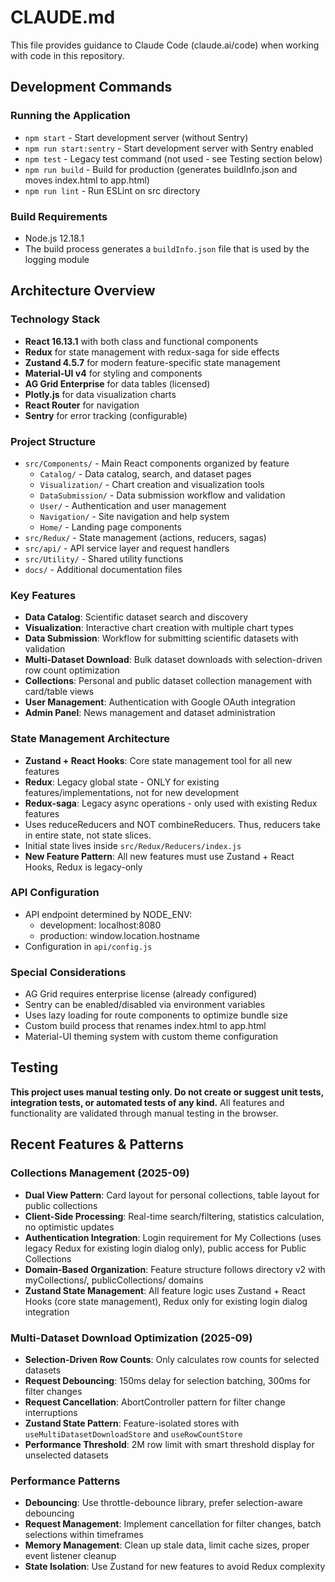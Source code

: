 # CLAUDE.md

This file provides guidance to Claude Code (claude.ai/code) when working with code in this repository.

## Development Commands

### Running the Application

- `npm start` - Start development server (without Sentry)
- `npm run start:sentry` - Start development server with Sentry enabled
- `npm test` - Legacy test command (not used - see Testing section below)
- `npm run build` - Build for production (generates buildInfo.json and moves index.html to app.html)
- `npm run lint` - Run ESLint on src directory

### Build Requirements

- Node.js 12.18.1
- The build process generates a `buildInfo.json` file that is used by the logging module

## Architecture Overview

### Technology Stack

- **React 16.13.1** with both class and functional components
- **Redux** for state management with redux-saga for side effects
- **Zustand 4.5.7** for modern feature-specific state management
- **Material-UI v4** for styling and components
- **AG Grid Enterprise** for data tables (licensed)
- **Plotly.js** for data visualization charts
- **React Router** for navigation
- **Sentry** for error tracking (configurable)

### Project Structure

- `src/Components/` - Main React components organized by feature
  - `Catalog/` - Data catalog, search, and dataset pages
  - `Visualization/` - Chart creation and visualization tools
  - `DataSubmission/` - Data submission workflow and validation
  - `User/` - Authentication and user management
  - `Navigation/` - Site navigation and help system
  - `Home/` - Landing page components
- `src/Redux/` - State management (actions, reducers, sagas)
- `src/api/` - API service layer and request handlers
- `src/Utility/` - Shared utility functions
- `docs/` - Additional documentation files

### Key Features

- **Data Catalog**: Scientific dataset search and discovery
- **Visualization**: Interactive chart creation with multiple chart types
- **Data Submission**: Workflow for submitting scientific datasets with validation
- **Multi-Dataset Download**: Bulk dataset downloads with selection-driven row count optimization
- **Collections**: Personal and public dataset collection management with card/table views
- **User Management**: Authentication with Google OAuth integration
- **Admin Panel**: News management and dataset administration

### State Management Architecture

- **Zustand + React Hooks**: Core state management tool for all new features
- **Redux**: Legacy global state - ONLY for existing features/implementations, not for new development
- **Redux-saga**: Legacy async operations - only used with existing Redux features
- Uses reduceReducers and NOT combineReducers. Thus, reducers take in entire state, not state slices.
- Initial state lives inside `src/Redux/Reducers/index.js`
- **New Feature Pattern**: All new features must use Zustand + React Hooks, Redux is legacy-only

### API Configuration

- API endpoint determined by NODE_ENV:
  - development: localhost:8080
  - production: window.location.hostname
- Configuration in `api/config.js`

### Special Considerations

- AG Grid requires enterprise license (already configured)
- Sentry can be enabled/disabled via environment variables
- Uses lazy loading for route components to optimize bundle size
- Custom build process that renames index.html to app.html
- Material-UI theming system with custom theme configuration

## Testing

**This project uses manual testing only. Do not create or suggest unit tests, integration tests, or automated tests of any kind.** All features and functionality are validated through manual testing in the browser.

## Recent Features & Patterns

### Collections Management (2025-09)

- **Dual View Pattern**: Card layout for personal collections, table layout for public collections
- **Client-Side Processing**: Real-time search/filtering, statistics calculation, no optimistic updates
- **Authentication Integration**: Login requirement for My Collections (uses legacy Redux for existing login dialog only), public access for Public Collections
- **Domain-Based Organization**: Feature structure follows directory v2 with myCollections/, publicCollections/ domains
- **Zustand State Management**: All feature logic uses Zustand + React Hooks (core state management), Redux only for existing login dialog integration

### Multi-Dataset Download Optimization (2025-09)

- **Selection-Driven Row Counts**: Only calculates row counts for selected datasets
- **Request Debouncing**: 150ms delay for selection batching, 300ms for filter changes
- **Request Cancellation**: AbortController pattern for filter change interruptions
- **Zustand State Pattern**: Feature-isolated stores with `useMultiDatasetDownloadStore` and `useRowCountStore`
- **Performance Threshold**: 2M row limit with smart threshold display for unselected datasets

### Performance Patterns

- **Debouncing**: Use throttle-debounce library, prefer selection-aware debouncing
- **Request Management**: Implement cancellation for filter changes, batch selections within timeframes
- **Memory Management**: Clean up stale data, limit cache sizes, proper event listener cleanup
- **State Isolation**: Use Zustand for new features to avoid Redux complexity
